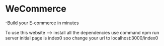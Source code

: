 # WeCommerce
-Build your E-commerce in minutes

To use this website -->
install all the dependencies
use command npm run server
initial page is index0 soo change your url to localhost:3000/index0
